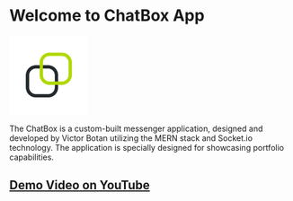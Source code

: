 # Welcome to ChatBox App

<img src="/public/logo.webp" width="140" >

The ChatBox is a custom-built messenger application, designed and developed by Victor Botan utilizing the MERN stack and Socket.io technology. The application is specially designed for showcasing portfolio capabilities.

## [Demo Video on YouTube](https://youtube.com)